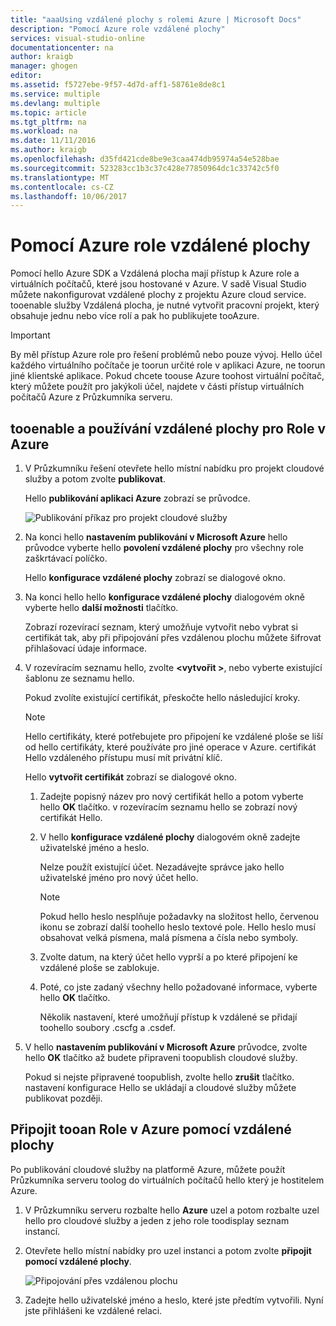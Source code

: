```yaml
---
title: "aaaUsing vzdálené plochy s rolemi Azure | Microsoft Docs"
description: "Pomocí Azure role vzdálené plochy"
services: visual-studio-online
documentationcenter: na
author: kraigb
manager: ghogen
editor: 
ms.assetid: f5727ebe-9f57-4d7d-aff1-58761e8de8c1
ms.service: multiple
ms.devlang: multiple
ms.topic: article
ms.tgt_pltfrm: na
ms.workload: na
ms.date: 11/11/2016
ms.author: kraigb
ms.openlocfilehash: d35fd421cde8be9e3caa474db95974a54e528bae
ms.sourcegitcommit: 523283cc1b3c37c428e77850964dc1c33742c5f0
ms.translationtype: MT
ms.contentlocale: cs-CZ
ms.lasthandoff: 10/06/2017
---
```

# <a name="using-remote-desktop-with-azure-roles"></a>Pomocí Azure role vzdálené plochy
Pomocí hello Azure SDK a Vzdálená plocha mají přístup k Azure role a virtuálních počítačů, které jsou hostované v Azure. V sadě Visual Studio můžete nakonfigurovat vzdálené plochy z projektu Azure cloud service. tooenable služby Vzdálená plocha, je nutné vytvořit pracovní projekt, který obsahuje jednu nebo více rolí a pak ho publikujete tooAzure.

> [!IMPORTANT]
> By měl přístup Azure role pro řešení problémů nebo pouze vývoj. Hello účel každého virtuálního počítače je toorun určité role v aplikaci Azure, ne toorun jiné klientské aplikace. Pokud chcete toouse Azure toohost virtuální počítač, který můžete použít pro jakýkoli účel, najdete v části přístup virtuálních počítačů Azure z Průzkumníka serveru.
> 
> 

## <a name="tooenable-and-use-remote-desktop-for-an-azure-role"></a>tooenable a používání vzdálené plochy pro Role v Azure
1. V Průzkumníku řešení otevřete hello místní nabídku pro projekt cloudové služby a potom zvolte **publikovat**.
   
    Hello **publikování aplikaci Azure** zobrazí se průvodce.
   
    ![Publikování příkaz pro projekt cloudové služby](./media/vs-azure-tools-remote-desktop-roles/IC799161.png)
2. Na konci hello **nastavením publikování v Microsoft Azure** hello průvodce vyberte hello **povolení vzdálené plochy** pro všechny role zaškrtávací políčko. 
   
    Hello **konfigurace vzdálené plochy** zobrazí se dialogové okno.
3. Na konci hello hello **konfigurace vzdálené plochy** dialogovém okně vyberte hello **další možnosti** tlačítko. 
   
    Zobrazí rozevírací seznam, který umožňuje vytvořit nebo vybrat si certifikát tak, aby při připojování přes vzdálenou plochu můžete šifrovat přihlašovací údaje informace.
4. V rozevíracím seznamu hello, zvolte  **&lt;vytvořit >**, nebo vyberte existující šablonu ze seznamu hello. 
   
    Pokud zvolíte existující certifikát, přeskočte hello následující kroky.
   
   > [!NOTE]
   > Hello certifikáty, které potřebujete pro připojení ke vzdálené ploše se liší od hello certifikáty, které používáte pro jiné operace v Azure. certifikát Hello vzdáleného přístupu musí mít privátní klíč.
   > 
   > 
   
    Hello **vytvořit certifikát** zobrazí se dialogové okno.
   
   1. Zadejte popisný název pro nový certifikát hello a potom vyberte hello **OK** tlačítko. v rozevíracím seznamu hello se zobrazí nový certifikát Hello.
   2. V hello **konfigurace vzdálené plochy** dialogovém okně zadejte uživatelské jméno a heslo.
      
       Nelze použít existující účet. Nezadávejte správce jako hello uživatelské jméno pro nový účet hello.
      
      > [!NOTE]
      > Pokud hello heslo nesplňuje požadavky na složitost hello, červenou ikonu se zobrazí další toohello heslo textové pole. Hello heslo musí obsahovat velká písmena, malá písmena a čísla nebo symboly.
      > 
      > 
   3. Zvolte datum, na který účet hello vyprší a po které připojení ke vzdálené ploše se zablokuje.
   4. Poté, co jste zadaný všechny hello požadované informace, vyberte hello **OK** tlačítko.
      
       Několik nastavení, které umožňují přístup k vzdálené se přidají toohello soubory .cscfg a .csdef.
5. V hello **nastavením publikování v Microsoft Azure** průvodce, zvolte hello **OK** tlačítko až budete připraveni toopublish cloudové služby.
   
    Pokud si nejste připravené toopublish, zvolte hello **zrušit** tlačítko. nastavení konfigurace Hello se ukládají a cloudové služby můžete publikovat později.

## <a name="connect-tooan-azure-role-by-using-remote-desktop"></a>Připojit tooan Role v Azure pomocí vzdálené plochy
Po publikování cloudové služby na platformě Azure, můžete použít Průzkumníka serveru toolog do virtuálních počítačů hello který je hostitelem Azure. 

1. V Průzkumníku serveru rozbalte hello **Azure** uzel a potom rozbalte uzel hello pro cloudové služby a jeden z jeho role toodisplay seznam instancí.
2. Otevřete hello místní nabídky pro uzel instanci a potom zvolte **připojit pomocí vzdálené plochy**.
   
    ![Připojování přes vzdálenou plochu](./media/vs-azure-tools-remote-desktop-roles/IC799162.png)
3. Zadejte hello uživatelské jméno a heslo, které jste předtím vytvořili. Nyní jste přihlášeni ke vzdálené relaci.

